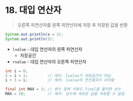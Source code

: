 # 18. 대입 연산자

> 오른쪽 피연산자를 왼쪽 피연산자에 저장 후 저장된 값을 반환
> 

```java
System.out.println(x = 3);
System.out.println(3);
```

- `lvalue` - 대입 연산자의 왼쪽 피연산자
    - 저장공간
- `rvalue` - 대입 연산자의 오른쪽 피연산자

```java
int i = 0;
3 = i + 3;         // 에러. lvalue가 저장공간이 아님
i + 3 = i;         // 에러. lvalue의 연산결과가 리터럴

final int MAX = 3; // 변수 앞에 키워드 final을 붙이면 상수
MAX = 10;          // 에러. 상수에 새로운 값을 저장할 수 없음
```